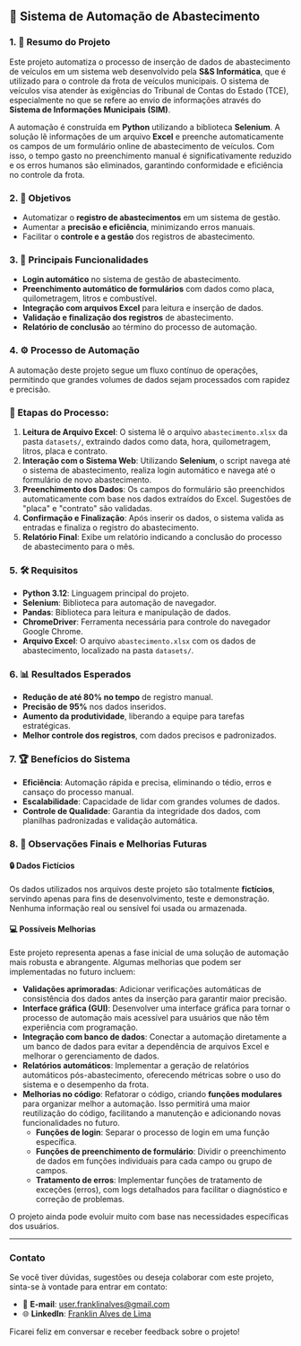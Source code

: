 ## 🚗 Sistema de Automação de Abastecimento

### 1. 📄 **Resumo do Projeto**
Este projeto automatiza o processo de inserção de dados de abastecimento de veículos em um sistema web desenvolvido pela **S&S Informática**, que é utilizado para o controle da frota de veículos municipais. O sistema de veículos visa atender às exigências do Tribunal de Contas do Estado (TCE), especialmente no que se refere ao envio de informações através do **Sistema de Informações Municipais (SIM)**.

A automação é construída em **Python** utilizando a biblioteca **Selenium**. A solução lê informações de um arquivo **Excel** e preenche automaticamente os campos de um formulário online de abastecimento de veículos. Com isso, o tempo gasto no preenchimento manual é significativamente reduzido e os erros humanos são eliminados, garantindo conformidade e eficiência no controle da frota.



### 2. 🎯 **Objetivos**
- Automatizar o **registro de abastecimentos** em um sistema de gestão.
- Aumentar a **precisão e eficiência**, minimizando erros manuais.
- Facilitar o **controle e a gestão** dos registros de abastecimento.



### 3. 🚀 **Principais Funcionalidades**
- **Login automático** no sistema de gestão de abastecimento.
- **Preenchimento automático de formulários** com dados como placa, quilometragem, litros e combustível.
- **Integração com arquivos Excel** para leitura e inserção de dados.
- **Validação e finalização dos registros** de abastecimento.
- **Relatório de conclusão** ao término do processo de automação.



### 4. ⚙️ **Processo de Automação**
A automação deste projeto segue um fluxo contínuo de operações, permitindo que grandes volumes de dados sejam processados com rapidez e precisão.

### 🔄 Etapas do Processo:
1. **Leitura de Arquivo Excel**: O sistema lê o arquivo `abastecimento.xlsx` da pasta `datasets/`, extraindo dados como data, hora, quilometragem, litros, placa e contrato.
2. **Interação com o Sistema Web**: Utilizando **Selenium**, o script navega até o sistema de abastecimento, realiza login automático e navega até o formulário de novo abastecimento.
3. **Preenchimento dos Dados**: Os campos do formulário são preenchidos automaticamente com base nos dados extraídos do Excel. Sugestões de "placa" e "contrato" são validadas.
4. **Confirmação e Finalização**: Após inserir os dados, o sistema valida as entradas e finaliza o registro do abastecimento.
5. **Relatório Final**: Exibe um relatório indicando a conclusão do processo de abastecimento para o mês.



### 5. 🛠 **Requisitos**
- **Python 3.12**: Linguagem principal do projeto.
- **Selenium**: Biblioteca para automação de navegador.
- **Pandas**: Biblioteca para leitura e manipulação de dados.
- **ChromeDriver**: Ferramenta necessária para controle do navegador Google Chrome.
- **Arquivo Excel**: O arquivo `abastecimento.xlsx` com os dados de abastecimento, localizado na pasta `datasets/`.



### 6. 📊 **Resultados Esperados**
- **Redução de até 80% no tempo** de registro manual.
- **Precisão de 95%** nos dados inseridos.
- **Aumento da produtividade**, liberando a equipe para tarefas estratégicas.
- **Melhor controle dos registros**, com dados precisos e padronizados.



### 7. 🏆 **Benefícios do Sistema**
- **Eficiência**: Automação rápida e precisa, eliminando o tédio, erros e cansaço do processo manual.
- **Escalabilidade**: Capacidade de lidar com grandes volumes de dados.
- **Controle de Qualidade**: Garantia da integridade dos dados, com planilhas padronizadas e validação automática.



### 8. 📝 **Observações Finais e Melhorias Futuras**

#### 🔒 **Dados Fictícios**
Os dados utilizados nos arquivos deste projeto são totalmente **fictícios**, servindo apenas para fins de desenvolvimento, teste e demonstração. Nenhuma informação real ou sensível foi usada ou armazenada.

#### 💻 **Possíveis Melhorias**
Este projeto representa apenas a fase inicial de uma solução de automação mais robusta e abrangente. Algumas melhorias que podem ser implementadas no futuro incluem:

- **Validações aprimoradas**: Adicionar verificações automáticas de consistência dos dados antes da inserção para garantir maior precisão.
- **Interface gráfica (GUI)**: Desenvolver uma interface gráfica para tornar o processo de automação mais acessível para usuários que não têm experiência com programação.
- **Integração com banco de dados**: Conectar a automação diretamente a um banco de dados para evitar a dependência de arquivos Excel e melhorar o gerenciamento de dados.
- **Relatórios automáticos**: Implementar a geração de relatórios automáticos pós-abastecimento, oferecendo métricas sobre o uso do sistema e o desempenho da frota.
- **Melhorias no código**: Refatorar o código, criando **funções modulares** para organizar melhor a automação. Isso permitirá uma maior reutilização do código, facilitando a manutenção e adicionando novas funcionalidades no futuro.
  - **Funções de login**: Separar o processo de login em uma função específica.
  - **Funções de preenchimento de formulário**: Dividir o preenchimento de dados em funções individuais para cada campo ou grupo de campos.
  - **Tratamento de erros**: Implementar funções de tratamento de exceções (erros), com logs detalhados para facilitar o diagnóstico e correção de problemas.

O projeto ainda pode evoluir muito com base nas necessidades específicas dos usuários.



---

### **Contato**

Se você tiver dúvidas, sugestões ou deseja colaborar com este projeto, sinta-se à vontade para entrar em contato:

- 📧 **E-mail**: user.franklinalves@gmail.com
- 🌐 **LinkedIn**: [Franklin Alves de Lima](https://www.linkedin.com/in/franklinalvesdelima/)


Ficarei feliz em conversar e receber feedback sobre o projeto!


